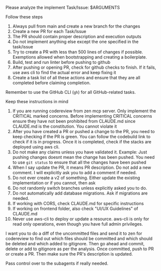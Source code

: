 Please analyze the implement Task/Issue: $ARGUMENTS

Follow these steps
1. Always pull from main and create a new branch for the changes
2. Create a new PR for each Task/Issue
3. The PR should contain proper description and execution outputs
4. Do not implement anything else except the one specified in the task/issue
5. Try to create a PR with less than 500 lines of changes if possible. Exemptions allowed when bootstrapping and creating a boilerplate.
6. Build, test and run linter before pushing to github
7. After pushing or opening PR, check for github checks to finish. If it fails, use aws cli to find the actual error and keep fixing it
8. Create a task list of all these actions and ensure that they are all completed before claiming completion.

Remember to use the GitHub CLI (`gh`) for all GitHub-related tasks.

Keep these instructions in mind
1. If you are running codereview from zen mcp server. Only implement the CRITICAL marked concerns. Before implementing CRITICAL concerns ensure they have not been prohibited from CLAUDE.md since CLAUDE.md is the constitution. You cannot violate it
2. After you have created a PR or pushed a change to the PR, you need to keep checking if the PR is green. You can follow the codebuild link to check if it is in progress. Once it is completed, check if the stacks are deployed using aws cli.
3. Do not make any claims unless you have validated it. Example: Just pushing changes doesnt mean the change has been pushed. You need to use `git status` to ensure that all the changes have been pushed
4. When I say update the PR, it means PR description. Do not add a new comment. I will explicitly ask you to add a comment if needed.
5. Do not ever create a v2 of something. Either update the existing implementation or if you cannot, then ask
6. Do not randomly switch branches unless explicitly asked you to do. 
7. Do not automatically add database migrations. Ask if migrations are needed.
8. If working with CORS, check CLAUDE.md for specific instructions
9. If working on frontend folder, also check "UI/UX Guidelines" of CLAUDE.md
10. Never use aws-cli to deploy or update a resource. aws-cli is only for read only operations, even though you have full admin privileges.

I want you to do a diff of the uncommitted files and send it to zen for codereview to find out which files should be committed and which should be deleted and which added to gitignore. Then go ahead and commit, delete or add to gitignore as per the analysis. Once committed, push to PR or create a PR. Then make sure the PR's description is updated.

Pass control over to the subagents if really needed.
